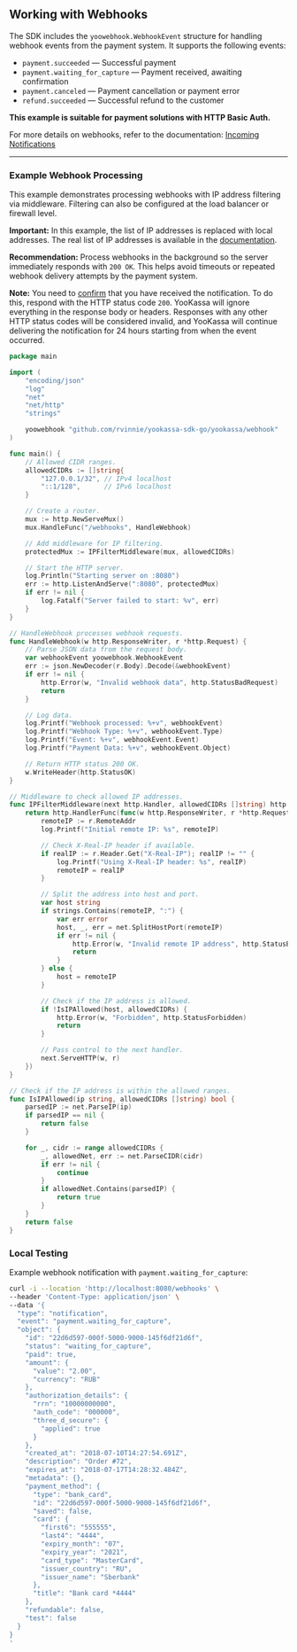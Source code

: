 ## Working with Webhooks

The SDK includes the `yoowebhook.WebhookEvent` structure for handling webhook events from the payment system. It supports the following events:
- `payment.succeeded` — Successful payment
- `payment.waiting_for_capture` — Payment received, awaiting confirmation
- `payment.canceled` — Payment cancellation or payment error
- `refund.succeeded` — Successful refund to the customer

**This example is suitable for payment solutions with HTTP Basic Auth.**

For more details on webhooks, refer to the documentation:
[Incoming Notifications](https://yookassa.ru/developers/using-api/webhooks)

---

### Example Webhook Processing

This example demonstrates processing webhooks with IP address filtering via middleware. Filtering can also be configured at the load balancer or firewall level.

**Important:** In this example, the list of IP addresses is replaced with local addresses. The real list of IP addresses is available in the [documentation](https://yookassa.ru/developers/using-api/webhooks#ip).

**Recommendation:** Process webhooks in the background so the server immediately responds with `200 OK`. This helps avoid timeouts or repeated webhook delivery attempts by the payment system.

**Note:** You need to [confirm](https://yookassa.ru/developers/using-api/webhooks#using) that you have received the notification. To do this, respond with the HTTP status code `200`. YooKassa will ignore everything in the response body or headers. Responses with any other HTTP status codes will be considered invalid, and YooKassa will continue delivering the notification for 24 hours starting from when the event occurred.

```go
package main

import (
	"encoding/json"
	"log"
	"net"
	"net/http"
	"strings"

	yoowebhook "github.com/rvinnie/yookassa-sdk-go/yookassa/webhook"
)

func main() {
	// Allowed CIDR ranges.
	allowedCIDRs := []string{
		"127.0.0.1/32", // IPv4 localhost
		"::1/128",      // IPv6 localhost
	}

	// Create a router.
	mux := http.NewServeMux()
	mux.HandleFunc("/webhooks", HandleWebhook)

	// Add middleware for IP filtering.
	protectedMux := IPFilterMiddleware(mux, allowedCIDRs)

	// Start the HTTP server.
	log.Println("Starting server on :8080")
	err := http.ListenAndServe(":8080", protectedMux)
	if err != nil {
		log.Fatalf("Server failed to start: %v", err)
	}
}

// HandleWebhook processes webhook requests.
func HandleWebhook(w http.ResponseWriter, r *http.Request) {
	// Parse JSON data from the request body.
	var webhookEvent yoowebhook.WebhookEvent
	err := json.NewDecoder(r.Body).Decode(&webhookEvent)
	if err != nil {
		http.Error(w, "Invalid webhook data", http.StatusBadRequest)
		return
	}

	// Log data.
	log.Printf("Webhook processed: %+v", webhookEvent)
	log.Printf("Webhook Type: %+v", webhookEvent.Type)
	log.Printf("Event: %+v", webhookEvent.Event)
	log.Printf("Payment Data: %+v", webhookEvent.Object)

	// Return HTTP status 200 OK.
	w.WriteHeader(http.StatusOK)
}

// Middleware to check allowed IP addresses.
func IPFilterMiddleware(next http.Handler, allowedCIDRs []string) http.Handler {
	return http.HandlerFunc(func(w http.ResponseWriter, r *http.Request) {
		remoteIP := r.RemoteAddr
		log.Printf("Initial remote IP: %s", remoteIP)

		// Check X-Real-IP header if available.
		if realIP := r.Header.Get("X-Real-IP"); realIP != "" {
			log.Printf("Using X-Real-IP header: %s", realIP)
			remoteIP = realIP
		}

		// Split the address into host and port.
		var host string
		if strings.Contains(remoteIP, ":") {
			var err error
			host, _, err = net.SplitHostPort(remoteIP)
			if err != nil {
				http.Error(w, "Invalid remote IP address", http.StatusBadRequest)
				return
			}
		} else {
			host = remoteIP
		}

		// Check if the IP address is allowed.
		if !IsIPAllowed(host, allowedCIDRs) {
			http.Error(w, "Forbidden", http.StatusForbidden)
			return
		}

		// Pass control to the next handler.
		next.ServeHTTP(w, r)
	})
}

// Check if the IP address is within the allowed ranges.
func IsIPAllowed(ip string, allowedCIDRs []string) bool {
	parsedIP := net.ParseIP(ip)
	if parsedIP == nil {
		return false
	}

	for _, cidr := range allowedCIDRs {
		_, allowedNet, err := net.ParseCIDR(cidr)
		if err != nil {
			continue
		}
		if allowedNet.Contains(parsedIP) {
			return true
		}
	}
	return false
}
```

### Local Testing

Example webhook notification with `payment.waiting_for_capture`:

```bash
curl -i --location 'http://localhost:8080/webhooks' \
--header 'Content-Type: application/json' \
--data '{
  "type": "notification",
  "event": "payment.waiting_for_capture",
  "object": {
    "id": "22d6d597-000f-5000-9000-145f6df21d6f",
    "status": "waiting_for_capture",
    "paid": true,
    "amount": {
      "value": "2.00",
      "currency": "RUB"
    },
    "authorization_details": {
      "rrn": "10000000000",
      "auth_code": "000000",
      "three_d_secure": {
        "applied": true
      }
    },
    "created_at": "2018-07-10T14:27:54.691Z",
    "description": "Order #72",
    "expires_at": "2018-07-17T14:28:32.484Z",
    "metadata": {},
    "payment_method": {
      "type": "bank_card",
      "id": "22d6d597-000f-5000-9000-145f6df21d6f",
      "saved": false,
      "card": {
        "first6": "555555",
        "last4": "4444",
        "expiry_month": "07",
        "expiry_year": "2021",
        "card_type": "MasterCard",
        "issuer_country": "RU",
        "issuer_name": "Sberbank"
      },
      "title": "Bank card *4444"
    },
    "refundable": false,
    "test": false
  }
}
'
```

